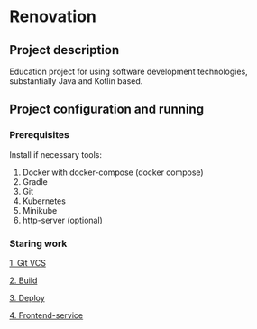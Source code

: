 Renovation
==========
## Project description

Education project for using software development technologies, substantially Java and Kotlin based.

## Project configuration and running 

### Prerequisites
Install if necessary tools:
1. Docker with docker-compose (docker compose)
2. Gradle
3. Git
4. Kubernetes
5. Minikube
6. http-server (optional)

### Staring work

[1. Git VCS](https://github.com/makeitfine-org/renovation/wiki/git)  

[2. Build](https://github.com/makeitfine-org/renovation/wiki/build)

[3. Deploy](https://github.com/makeitfine-org/renovation/wiki/deploy)

[4. Frontend-service](https://github.com/makeitfine-org/renovation/wiki/frontend-service)
